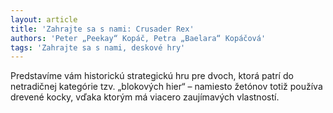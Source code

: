```yaml
---
layout: article
title: 'Zahrajte sa s nami: Crusader Rex'
authors: 'Peter „Peekay“ Kopáč, Petra „Baelara“ Kopáčová'
tags: 'Zahrajte sa s nami, deskové hry'
---
```


Predstavíme vám historickú strategickú hru pre
dvoch, ktorá patrí do netradičnej kategórie tzv.
„blokových hier“ – namiesto žetónov totiž používa
drevené kocky, vďaka ktorým má viacero
zaujímavých vlastností.
